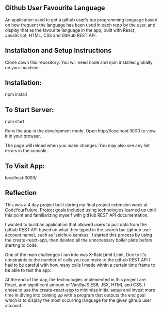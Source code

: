 ## Github User Favourite Language

An application used to get a github user's top programming language based on how frequent the language has been used in each repo by the user, and display that as the favourite language in the app, built with React, JavaScript, HTML, CSS and GitHub REST API.

## Installation and Setup Instructions

Clone down this repository. You will need node and npm installed globally on your machine.

## Installation:

npm install

## To Start Server:

npm start

Runs the app in the development mode.
Open http://localhost:3000 to view it in your browser.

The page will reload when you make changes.
You may also see any lint errors in the console.

## To Visit App:

localhost:3000/

## Reflection

This was a 4 day project built during my final project extension week at CodeYourFuture. Project goals included using technologies learned up until this point and familiarizing myself with gitHub REST API documentation.

I wanted to build an application that allowed users to pull data from the github REST API based on what they typed in the search bar (github user account name), such as 'selchuk-karakus'. I started this process by using the create-react-app, then deleted all the unnecessary boiler plate before starting to code.

One of the main challenges I ran into was X-RateLimit-Limit. Due to it's constraints to the number of calls you can make to the github REST API I had to be careful with how many calls I made within a certain time frame to be able to test the app.

At the end of the day, the technologies implemented in this project are React, and significant amount of VanillaJS ES6, JSX, HTML and CSS. I chose to use the create-react-app to minimize initial setup and invest more time in diving into coming up with a program that outputs the end goal which is to display the most occurring language for the given github user account.
